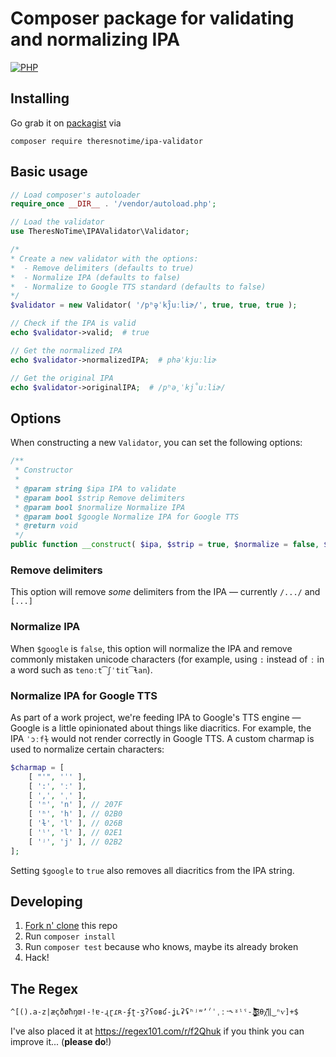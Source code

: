 # Composer package for validating and normalizing IPA
[![PHP](https://github.com/theresnotime/php-ipa-validator/actions/workflows/PHP.yml/badge.svg)](https://github.com/theresnotime/php-ipa-validator/actions/workflows/PHP.yml)


## Installing
Go grab it on [packagist](https://packagist.org/packages/theresnotime/ipa-validator) via
```
composer require theresnotime/ipa-validator
```
## Basic usage
```php
// Load composer's autoloader
require_once __DIR__ . '/vendor/autoload.php';

// Load the validator
use TheresNoTime\IPAValidator\Validator;

/*
* Create a new validator with the options:
*  - Remove delimiters (defaults to true)
*  - Normalize IPA (defaults to false)
*  - Normalize to Google TTS standard (defaults to false)
*/
$validator = new Validator( '/pʰə̥ˈkj̊uːliɚ/', true, true, true );

// Check if the IPA is valid
echo $validator->valid;  # true

// Get the normalized IPA
echo $validator->normalizedIPA;  # phəˈkjuːliɚ

// Get the original IPA
echo $validator->originalIPA;  # /pʰə̥ˈkj̊uːliɚ/
```

## Options
When constructing a new `Validator`, you can set the following options:
```php
/**
 * Constructor
 *
 * @param string $ipa IPA to validate
 * @param bool $strip Remove delimiters
 * @param bool $normalize Normalize IPA
 * @param bool $google Normalize IPA for Google TTS
 * @return void
 */
public function __construct( $ipa, $strip = true, $normalize = false, $google = false )
```

### Remove delimiters
This option will remove *some* delimiters from the IPA — currently `/.../` and `[...]`


### Normalize IPA
When `$google` is `false`, this option will normalize the IPA and remove commonly mistaken unicode characters (for example, using `:` instead of `ː` in a word such as `tenoːt͡ʃˈtit͡ɬan`).

### Normalize IPA for Google TTS
As part of a work project, we're feeding IPA to Google's TTS engine — Google is a little opinionated about things like diacritics.
For example, the IPA `ˈɔːfɫ̩` would not render correctly in Google TTS. A custom charmap is used to normalize certain characters:
```php
$charmap = [
    [ "'", 'ˈ' ],
    [ ':', 'ː' ],
    [ ',', 'ˌ' ],
    [ 'ⁿ', 'n' ], // 207F
    [ 'ʰ', 'h' ], // 02B0
    [ 'ɫ', 'l' ], // 026B
    [ 'ˡ', 'l' ], // 02E1
    [ 'ʲ', 'j' ], // 02B2
];
```
Setting `$google` to `true` also removes all diacritics from the IPA string.

## Developing
 1. [Fork n' clone](https://docs.github.com/en/get-started/quickstart/contributing-to-projects) this repo
 2. Run `composer install`
 3. Run `composer test` because who knows, maybe its already broken
 4. Hack!

## The Regex
```
^[().a-z|æçðøħŋœǀ-ǃɐ-ɻɽɾʀ-ʄʈ-ʒʔʕʘʙʛ-ʝʟʡʢʰʲʷʼˀˈˌːˑ˞ˠˡˤ-˩̴̘̙̜̝̞̟̠̤̥̩̪̬̯̰̹̺̻̼̀́̂̃̄̆̈̊̋̌̏̽̚͜͡βθχ᷄᷅᷈‖‿ⁿⱱ]+$
```

I've also placed it at https://regex101.com/r/f2Qhuk if you think you can improve it... (**please do**!)